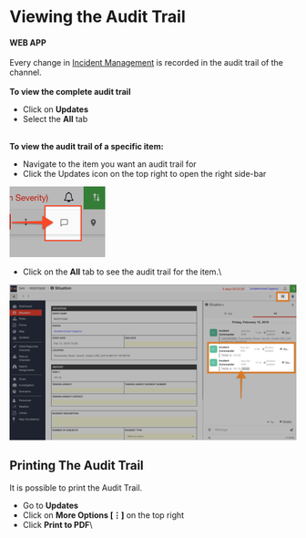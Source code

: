 # Viewing the Audit Trail

#### WEB APP

Every change in [Incident Management](../getting-started.md) is recorded in the audit trail of the channel.\
\
**To view the complete audit trail**

* Click on **Updates**
* Select the **All** tab

\
**To view the audit trail of a specific item:**

* Navigate to the item you want an audit trail for
* Click the Updates icon on the top right to open the right side-bar

![](<../../.gitbook/assets/to view an aduit trail of a specific item.png>)

* Click on the **All** tab to see the audit trail for the item.\


![](<../../.gitbook/assets/viewing the aduit trail.png>)

## Printing The Audit Trail

It is possible to print the Audit Trail.

* Go to **Updates**
* Click on **More Options \[⋮]** on the top right
* Click **Print to PDF**\
